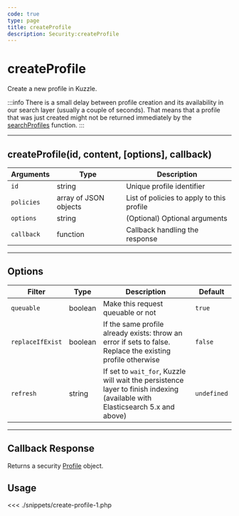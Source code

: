 ```yaml
---
code: true
type: page
title: createProfile
description: Security:createProfile
---
```


# createProfile

Create a new profile in Kuzzle.

:::info
There is a small delay between profile creation and its availability in our search layer (usually a couple of seconds).
That means that a profile that was just created might not be returned immediately by the [searchProfiles](/sdk/php/3/core-classes/security/search-profiles) function.
:::

---

## createProfile(id, content, [options], callback)

| Arguments  | Type                  | Description                               |
| ---------- | --------------------- | ----------------------------------------- |
| `id`       | string                | Unique profile identifier                 |
| `policies` | array of JSON objects | List of policies to apply to this profile |
| `options`  | string                | (Optional) Optional arguments             |
| `callback` | function              | Callback handling the response            |

---

## Options

| Filter           | Type    | Description                                                                                                                  | Default     |
| ---------------- | ------- | ---------------------------------------------------------------------------------------------------------------------------- | ----------- |
| `queuable`       | boolean | Make this request queuable or not                                                                                            | `true`      |
| `replaceIfExist` | boolean | If the same profile already exists: throw an error if sets to false. Replace the existing profile otherwise                  | `false`     |
| `refresh`        | string  | If set to `wait_for`, Kuzzle will wait the persistence layer to finish indexing (available with Elasticsearch 5.x and above) | `undefined` |

---

## Callback Response

Returns a security [Profile](/sdk/php/3/core-classes/profile) object.

## Usage

<<< ./snippets/create-profile-1.php
